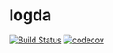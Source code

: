 # logda

[![Build Status](https://travis-ci.org/alextremp/logda.svg?branch=master)](https://travis-ci.org/alextremp/logda)
[![codecov](https://codecov.io/gh/alextremp/logda/branch/master/graph/badge.svg)](https://codecov.io/gh/alextremp/logda)

